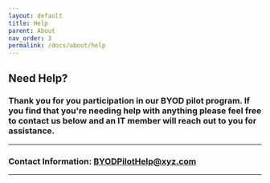 ```yaml
---
layout: default
title: Help
parent: About
nav_order: 3
permalink: /docs/about/help
---
```


## Need Help?

### Thank you for you participation in our BYOD pilot program. If you find that you're needing help with anything please feel free to contact us below and an IT member will reach out to you for assistance. 

---

### Contact Information: BYODPilotHelp@xyz.com
---
